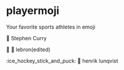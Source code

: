 # playermoji
Your favorite sports athletes in emoji

:curry: Stephen Curry

:basketball: :crown: lebron(edited)

:ice_hockey_stick_and_puck: :crown: henrik lunqvist
